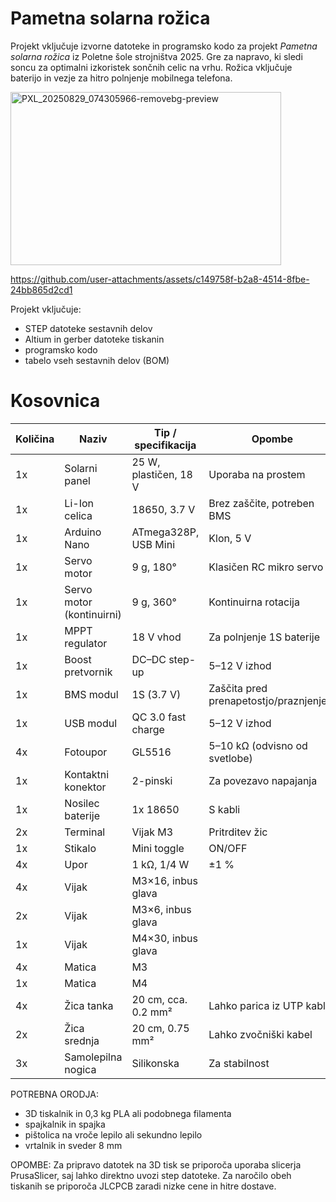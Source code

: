 # Pametna solarna rožica
Projekt vključuje izvorne datoteke in programsko kodo za projekt *Pametna solarna rožica* iz Poletne šole strojništva 2025.
Gre za napravo, ki sledi soncu za optimalni izkoristek sončnih celic na vrhu. Rožica vključuje baterijo in vezje za hitro polnjenje mobilnega telefona.

<img width="433" height="277" alt="PXL_20250829_074305966-removebg-preview" src="https://github.com/user-attachments/assets/a3a3a2fd-c664-480c-b5bd-be5128690955" />

https://github.com/user-attachments/assets/c149758f-b2a8-4514-8fbe-24bb865d2cd1

Projekt vključuje:

* STEP datoteke sestavnih delov
* Altium in gerber datoteke tiskanin
* programsko kodo
* tabelo vseh sestavnih delov (BOM)

# Kosovnica

| Količina | Naziv                          | Tip / specifikacija                 | Opombe                                   | Povezava |
|----------|--------------------------------|--------------------------------------|------------------------------------------|----------|
| 1x       | Solarni panel                  | 25 W, plastičen, 18 V                | Uporaba na prostem                       | [link](https://a.aliexpress.com/_EzS1qQS) |
| 1x       | Li-Ion celica                  | 18650, 3.7 V                         | Brez zaščite, potreben BMS               | [link](https://a.aliexpress.com/_EvOZci2) |
| 1x       | Arduino Nano                   | ATmega328P, USB Mini                 | Klon, 5 V                                | [link](https://a.aliexpress.com/_Ez3uUz9) |
| 1x       | Servo motor                    | 9 g, 180°                            | Klasičen RC mikro servo                  | [link](https://a.aliexpress.com/_EwxFJdM) |
| 1x       | Servo motor (kontinuirni)      | 9 g, 360°                            | Kontinuirna rotacija                     | [link](https://a.aliexpress.com/_EwxFJdM) |
| 1x       | MPPT regulator                 | 18 V vhod                            | Za polnjenje 1S baterije                 | [link](https://a.aliexpress.com/_EH76ZsS) |
| 1x       | Boost pretvornik               | DC–DC step-up                        | 5–12 V izhod                             | [link](https://a.aliexpress.com/_Ev8sKLp) |
| 1x       | BMS modul                      | 1S (3.7 V)                           | Zaščita pred prenapetostjo/praznjenjem   | [link](https://a.aliexpress.com/_EJhuM38) |
| 1x       | USB modul                      | QC 3.0 fast charge                   | 5–12 V izhod                             | [link](https://a.aliexpress.com/_EI1u6Ka) |
| 4x       | Fotoupor                       | GL5516                               | 5–10 kΩ (odvisno od svetlobe)            | [link](https://a.aliexpress.com/_EzRV2TM) |
| 1x       | Kontaktni konektor             | 2-pinski                             | Za povezavo napajanja                    | [link](https://a.aliexpress.com/_Ex5KoGA) |
| 1x       | Nosilec baterije               | 1x 18650                             | S kabli                                  | [link](https://a.aliexpress.com/_EykRIGO) |
| 2x       | Terminal                       | Vijak M3                             | Pritrditev žic                           | [link](https://a.aliexpress.com/_EGEYttG) |
| 1x       | Stikalo                        | Mini toggle                          | ON/OFF                                   | [link](https://a.aliexpress.com/_EIrwWxU) |
| 4x       | Upor                           | 1 kΩ, 1/4 W                          | ±1 %                                     | [link](https://a.aliexpress.com/_EH9VMBM) |
| 4x       | Vijak                          | M3×16, inbus glava                   |                                           | – |
| 2x       | Vijak                          | M3×6, inbus glava                    |                                           | – |
| 1x       | Vijak                          | M4×30, inbus glava                   |                                           | – |
| 4x       | Matica                         | M3                                   |                                           | – |
| 1x       | Matica                         | M4                                   |                                           | – |
| 4x       | Žica tanka                     | 20 cm, cca. 0.2 mm²                  | Lahko parica iz UTP kabla                | – |
| 2x       | Žica srednja                   | 20 cm, 0.75 mm²                      | Lahko zvočniški kabel                    | – |
| 3x       | Samolepilna nogica             | Silikonska                           | Za stabilnost                            | – |


POTREBNA ORODJA:
* 3D tiskalnik in 0,3 kg PLA ali podobnega filamenta
* spajkalnik in spajka
* pištolica na vroče lepilo ali sekundno lepilo
* vrtalnik in sveder 8 mm

OPOMBE:
Za pripravo datotek na 3D tisk se priporoča uporaba slicerja PrusaSlicer, saj lahko direktno uvozi step datoteke.
Za naročilo obeh tiskanih se priporoča JLCPCB zaradi nizke cene in hitre dostave.
